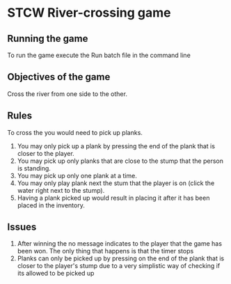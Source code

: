 # STCW River-crossing game

## Running the game

To run the game execute the Run batch file in the command line

## Objectives of the game

Cross the river from one side to the other.

## Rules

To cross the you would need to pick up planks. 
1. You may only pick up a plank by pressing the end of the plank that is closer to the player.
2. You may pick up only planks that are close to the stump that the person is standing.
3. You may pick up only one plank at a time.
4. You may only play plank next the stum that the player is on (click the water right next to the stump).
5. Having a plank picked up would result in placing it after it has been placed in the inventory.

## Issues
1. After winning the no message indicates to the player that the game has been won. The only thing that happens is that the timer stops
2. Planks can only be picked up by pressing on the end of the plank that is closer to the player's stump due to a very simplistic way of checking if its allowed to be picked up

